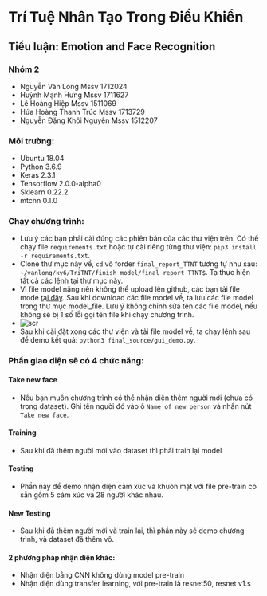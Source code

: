 # Trí Tuệ Nhân Tạo Trong Điều Khiển
## Tiểu luận: Emotion and Face Recognition
### Nhóm 2
- Nguyễn Văn Long           Mssv 1712024
- Huỳnh Mạnh Hưng           Mssv 1711627 
- Lê Hoàng Hiệp             Mssv 1511069
- Hứa Hoàng Thanh Trúc      Mssv 1713729
- Nguyễn Đặng Khôi Nguyên   Mssv 1512207

### Môi trường:
- Ubuntu 18.04
- Python 3.6.9
- Keras 2.3.1
- Tensorflow 2.0.0-alpha0
- Sklearn 0.22.2
- mtcnn 0.1.0

### Chạy chương trình:
- Lưu ý các bạn phải cài đúng các phiên bản của các thư viện trên. Có thể chạy file `requirements.txt` hoặc tự cài riêng từng thư viện: `pip3 install -r requirements.txt`.
- Clone thư mục này về, `cd` vô forder `final_report_TTNT` tương tự như sau: `~/vanlong/ky6/TriTNT/finish_model/final_report_TTNT$`. Tạ thực hiện tất cả các lệnh tại thư mục này.
- Vì file model nặng nên không thể upload lên github, các bạn tải file mode [tại đây](https://drive.google.com/drive/folders/1sxYaEGKeChUC4NlozsdAQZT09vQYId8f?usp=sharing). Sau khi download các file model về, ta lưu các file model trong thư mục model_file. Lưu ý không chỉnh sửa tên các file model, nếu không sẽ bị 1 số lỗi gọi tên file khi chạy chương trình.
- ![scr](./final_project_TTNT_TDK/image/fn.png)
- Sau khi cài đặt xong các thư viện và tải file model về, ta chạy lệnh sau để demo kết quả:
`python3 final_source/gui_demo.py`.
### Phần giao diện sẽ có 4 chức năng:
#### **Take new face**
- Nếu bạn muốn chương trình có thể nhận diện thêm người mới (chưa có trong dataset). Ghi tên người đó vào ô `Name of new person` và nhấn nút `Take new face`.
#### **Training**
- Sau khi đã thêm người mới vào dataset thì phải train lại model
#### **Testing**
- Phần này để demo nhận diện cảm xúc và khuôn mặt với file pre-train có sẵn gồm 5 cảm xúc và 28 người khác nhau.
#### **New Testing** 
- Sau khi đã thêm người mới và train lại, thì phần này sẽ demo chương trình, và dataset đã thêm vô.
#### 2 phương pháp nhận diện khác:
- Nhận diện bằng CNN không dùng model pre-train
- Nhận diện dùng transfer learning, với pre-train là resnet50, resnet v1.s